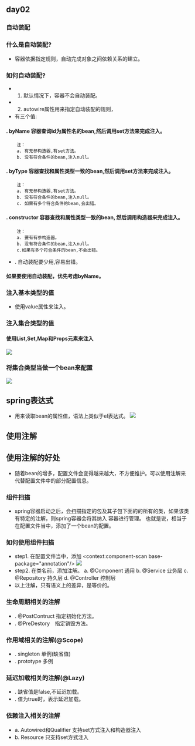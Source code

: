 ## day02
### 自动装配
### 什么是自动装配?
- 容器依据指定规则，自动完成对象之间依赖关系的建立。
### 如何自动装配?
- 1. 默认情况下，容器不会自动装配。
- 2. autowire属性用来指定自动装配的规则，
- 有三个值:
#### . byName 容器查询id为属性名的bean,然后调用set方法来完成注入。
		注：
		a. 有无参构造器,有set方法。
		b. 没有符合条件的bean,注入null。
#### . byType 容器查找和属性类型一致的bean,然后调用set方法来完成注入。
		注：
		a. 有无参构造器,有set方法。 
		b. 没有符合条件的bean,注入null。
		c. 如果有多个符合条件的bean,会出错。
#### . constructor 容器查找和属性类型一致的bean,	然后调用构造器来完成注入。
		注：
		a. 要有有参构造器。
		b. 没有符合条件的bean,注入null。
		c.如果有多个符合条件的bean,不会出错。
- . 自动装配要少用,容易出错。
#### 如果要使用自动装配，优先考虑byName。
### 注入基本类型的值
- 使用value属性来注入。
### 注入集合类型的值
#### 使用List,Set,Map和Props元素来注入
![](https://github.com/lu666666/notebooks/blob/master/notes/09/2/list.png)
### 将集合类型当做一个bean来配置
![](https://github.com/lu666666/notebooks/blob/master/notes/09/2/list2.png)
## spring表达式
- 用来读取bean的属性值，语法上类似于el表达式。
![](https://github.com/lu666666/notebooks/blob/master/notes/09/2/springel.png)
## 使用注解
## 使用注解的好处
- 随着bean的增多，配置文件会变得越来越大，不方便维护。可以使用注解来代替配置文件中的部分配置信息。
### 组件扫描
- spring容器启动之后，会扫描指定的包及其子包下面的的所有的类，如果该类有特定的注解，则spring容器会将其纳入 容器进行管理。 也就是说，相当于在配置文件当中，添加了一个bean的配置。
### 如何使用组件扫描
- step1. 在配置文件当中，添加 <context:component-scan base-package="annotation"/>
![](https://github.com/lu666666/notebooks/blob/master/notes/09/2/scan.png)
- step2. 在类名前，添加注解。 a.  @Component 通用   b.  @Service 业务层  c.  @Repository 持久层  d.  @Controller 控制层
- 以上注解，只有语义上的差异，是等价的。
### 生命周期相关的注解
- . @PostContruct 指定初始化方法。
- . @PreDestory　指定销毁方法。
### 作用域相关的注解(@Scope)
- . singleton 单例(缺省值)
- . prototype 多例
### 延迟加载相关的注解(@Lazy)
- . 缺省值是false,不延迟加载。
- . 值为true时，表示延迟加载。
### 依赖注入相关的注解
- a. Autowired和Qualifier 支持set方式注入和构造器注入
- b. Resource 只支持set方式注入

